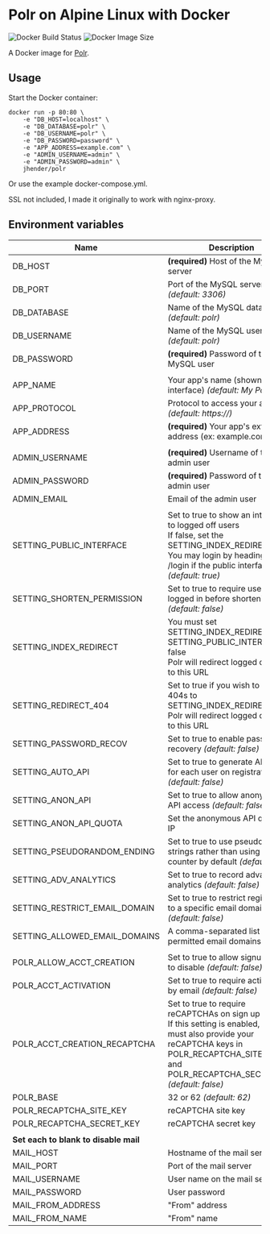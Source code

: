 Polr on Alpine Linux with Docker
==============================================
![Docker Build Status](https://img.shields.io/docker/build/ajanvier/polr.svg)
![Docker Image Size](https://img.shields.io/microbadger/image-size/ajanvier/polr.svg)

A Docker image for [Polr](https://github.com/cydrobolt/polr).

Usage
-----
Start the Docker container:

    docker run -p 80:80 \
        -e "DB_HOST=localhost" \
        -e "DB_DATABASE=polr" \
        -e "DB_USERNAME=polr" \
        -e "DB_PASSWORD=password" \
        -e "APP_ADDRESS=example.com" \
        -e "ADMIN_USERNAME=admin" \
        -e "ADMIN_PASSWORD=admin" \
        jhender/polr

Or use the example docker-compose.yml.

SSL not included, I made it originally to work with nginx-proxy.

Environment variables
-----
| Name | Description |
|--|--|
| DB_HOST | **(required)** Host of the MySQL server |
| DB_PORT | Port of the MySQL server *(default: 3306)* |
| DB_DATABASE | Name of the MySQL database *(default: polr)* |
| DB_USERNAME | Name of the MySQL user *(default: polr)* |
| DB_PASSWORD | **(required)** Password of the MySQL user |
|  |  |
| APP_NAME | Your app's name (shown on interface) *(default: My Polr)* |
| APP_PROTOCOL | Protocol to access your app. *(default: https://)* |
| APP_ADDRESS | **(required)** Your app's external address (ex: example.com) |
|  |  |
| ADMIN_USERNAME | **(required)** Username of the admin user |
| ADMIN_PASSWORD | **(required)** Password of the admin user |
| ADMIN_EMAIL | Email of the admin user |
|  |  |
| SETTING_PUBLIC_INTERFACE | Set to true to show an interface to logged off users<br>If false, set the SETTING_INDEX_REDIRECT<br>You may login by heading to /login if the public interface is off<br>*(default: true)* |
| SETTING_SHORTEN_PERMISSION | Set to true to require users to be logged in before shortening URLs<br>*(default: false)* |
| SETTING_INDEX_REDIRECT | You must set SETTING_INDEX_REDIRECT if SETTING_PUBLIC_INTERFACE is false<br>Polr will redirect logged off users to this URL |
| SETTING_REDIRECT_404 | Set to true if you wish to redirect 404s to SETTING_INDEX_REDIRECT<br>Polr will redirect logged off users to this URL |
| SETTING_PASSWORD_RECOV | Set to true to enable password recovery *(default: false)* |
| SETTING_AUTO_API | Set to true to generate API keys for each user on registration *(default: false)* |
| SETTING_ANON_API | Set to true to allow anonymous API access *(default: false)* |
| SETTING_ANON_API_QUOTA | Set the anonymous API quota per IP |
| SETTING_PSEUDORANDOM_ENDING | Set to true to use pseudorandom strings rather than using a counter by default *(default: false)* |
| SETTING_ADV_ANALYTICS | Set to true to record advanced analytics *(default: false)* |
| SETTING_RESTRICT_EMAIL_DOMAIN | Set to true to restrict registration to a specific email domain *(default: false)* |
| SETTING_ALLOWED_EMAIL_DOMAINS | A comma-separated list of permitted email domains |
|  |  |
| POLR_ALLOW_ACCT_CREATION | Set to true to allow signups, false to disable *(default: false)* |
| POLR_ACCT_ACTIVATION | Set to true to require activation by email *(default: false)* |
| POLR_ACCT_CREATION_RECAPTCHA | Set to true to require reCAPTCHAs on sign up pages<br>If this setting is enabled, you must also provide your reCAPTCHA keys in POLR_RECAPTCHA_SITE_KEY and POLR_RECAPTCHA_SECRET_KEY<br>*(default: false)* |
| POLR_BASE | 32 or 62 *(default: 62)* |
| POLR_RECAPTCHA_SITE_KEY | reCAPTCHA site key |
| POLR_RECAPTCHA_SECRET_KEY | reCAPTCHA secret key |
|  |  |
| **Set each to blank to disable mail** |  |
| MAIL_HOST | Hostname of the mail server |
| MAIL_PORT | Port of the mail server |
| MAIL_USERNAME | User name on the mail server |
| MAIL_PASSWORD | User password |
| MAIL_FROM_ADDRESS | "From" address |
| MAIL_FROM_NAME | "From" name |
